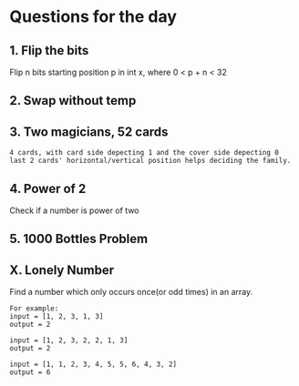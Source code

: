 # Questions for the day

## 1. Flip the bits
Flip n bits starting position p in int x, where 0 < p + n < 32

## 2. Swap without temp

## 3. Two magicians, 52 cards
```
4 cards, with card side depecting 1 and the cover side depecting 0
last 2 cards' horizontal/vertical position helps deciding the family.
```

## 4. Power of 2
Check if a number is power of two

## 5. 1000 Bottles Problem


## X. Lonely Number
Find a number which only occurs once(or odd times) in an array.

```
For example:
input = [1, 2, 3, 1, 3]
output = 2

input = [1, 2, 3, 2, 2, 1, 3]
output = 2

input = [1, 1, 2, 3, 4, 5, 5, 6, 4, 3, 2]
output = 6
```
